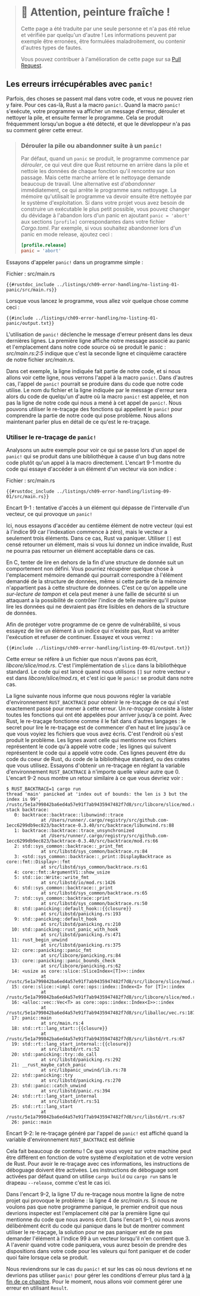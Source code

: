 > # 🚧 Attention, peinture fraîche !
>
> Cette page a été traduite par une seule personne et n'a pas été relue et
> vérifiée par quelqu'un d'autre ! Les informations peuvent par exemple être
> erronées, être formulées maladroitement, ou contenir d'autres types de fautes.
>
> Vous pouvez contribuer à l'amélioration de cette page sur sa
> [Pull Request](https://github.com/Jimskapt/rust-book-fr/pull/94).

<!--
## Unrecoverable Errors with `panic!`
-->

## Les erreurs irrécupérables avec `panic!`

<!--
Sometimes, bad things happen in your code, and there’s nothing you can do about
it. In these cases, Rust has the `panic!` macro. When the `panic!` macro
executes, your program will print a failure message, unwind and clean up the
stack, and then quit. This most commonly occurs when a bug of some kind has
been detected and it’s not clear to the programmer how to handle the error.
-->

Parfois, des choses se passent mal dans votre code, et vous ne pouvez rien y
faire. Pour ces cas-là, Rust a la macro `panic!`. Quand la macro `panic!`
s'exécute, votre programme va afficher un message d'erreur, dérouler et nettoyer
la pile, et ensuite fermer le programme. Cela se produit fréquemment lorsqu'un
bogue a été détecté, et que le développeur n'a pas su comment gérer cette
erreur.

<!--
> ### Unwinding the Stack or Aborting in Response to a Panic
>
> By default, when a panic occurs, the program starts *unwinding*, which
> means Rust walks back up the stack and cleans up the data from each function
> it encounters. But this walking back and cleanup is a lot of work. The
> alternative is to immediately *abort*, which ends the program without
> cleaning up. Memory that the program was using will then need to be cleaned
> up by the operating system. If in your project you need to make the resulting
> binary as small as possible, you can switch from unwinding to aborting upon a
> panic by adding `panic = 'abort'` to the appropriate `[profile]` sections in
> your *Cargo.toml* file. For example, if you want to abort on panic in release
> mode, add this:
>
> ```toml
> [profile.release]
> panic = 'abort'
> ```
-->

> ### Dérouler la pile ou abandonner suite à un `panic!`
>
> Par défaut, quand un `panic` se produit, le programme commence par
> *dérouler*, ce qui veut dire que Rust retourne en arrière dans la pile et
> nettoie les données de chaque fonction qu'il rencontre sur son passage. Mais
> cette marche arrière et le nettoyage demande beaucoup de travail. Une
> alternative est *d'abandonner* immédiatement, ce qui arrête le programme sans
> nettoyage. La mémoire qu'utilisait le programme va devoir ensuite être
> nettoyée par le système d'exploitation. Si dans votre projet vous avez besoin
> de construire un exécutable le plus petit possible, vous pouvez changer du
> dévidage à l'abandon lors d'un panic en ajoutant `panic = 'abort'` aux
> sections `[profile]` correspondantes dans votre fichier *Cargo.toml*. Par
> exemple, si vous souhaitez abandonner lors d'un panic en mode release, ajoutez
> ceci :
> 
> ```toml
> [profile.release]
> panic = 'abort'
> ```

<!--
Let’s try calling `panic!` in a simple program:
-->

Essayons d'appeler `panic!` dans un programme simple :

<!--
<span class="filename">Filename: src/main.rs</span>
-->

<span class="filename">Fichier : src/main.rs</span>

<!--
```rust,should_panic,panics
{{#rustdoc_include ../listings/ch09-error-handling/no-listing-01-panic/src/main.rs}}
```
-->

```rust,should_panic,panics
{{#rustdoc_include ../listings/ch09-error-handling/no-listing-01-panic/src/main.rs}}
```

<!--
When you run the program, you’ll see something like this:
-->

Lorsque vous lancez le programme, vous allez voir quelque chose comme ceci :

<!--
```console
{{#include ../listings/ch09-error-handling/no-listing-01-panic/output.txt}}
```
-->

```console
{{#include ../listings/ch09-error-handling/no-listing-01-panic/output.txt}}
```

<!--
The call to `panic!` causes the error message contained in the last two lines.
The first line shows our panic message and the place in our source code where
the panic occurred: *src/main.rs:2:5* indicates that it’s the second line,
fifth character of our *src/main.rs* file.
-->

L'utilisation de `panic!` déclenche le message d'erreur présent dans les deux
dernières lignes. La première ligne affiche notre message associé au panic et
l'emplacement dans notre code source où se produit le panic : *src/main.rs:2:5*
indique que c'est la seconde ligne et cinquième caractère de notre fichier
*src/main.rs*.

<!--
In this case, the line indicated is part of our code, and if we go to that
line, we see the `panic!` macro call. In other cases, the `panic!` call might
be in code that our code calls, and the filename and line number reported by
the error message will be someone else’s code where the `panic!` macro is
called, not the line of our code that eventually led to the `panic!` call. We
can use the backtrace of the functions the `panic!` call came from to figure
out the part of our code that is causing the problem. We’ll discuss what a
backtrace is in more detail next.
-->

Dans cet exemple, la ligne indiquée fait partie de notre code, et si nous
allons voir cette ligne, nous verrons l'appel à la macro `panic!`. Dans d'autres
cas, l'appel de `panic!` pourrait se produire dans du code que notre
code utilise. Le nom du fichier et la ligne indiquée par le message d'erreur
sera alors du code de quelqu'un d'autre où la macro `panic!` est appelée, et non
pas la ligne de notre code qui nous a mené à cet appel de `panic!`. Nous pouvons
utiliser le re-traçage des fonctions qui appellent le `panic!` pour comprendre
la partie de notre code qui pose problème. Nous allons maintenant parler plus
en détail de ce qu'est le re-traçage.

<!--
### Using a `panic!` Backtrace
-->

### Utiliser le re-traçage de `panic!`

<!--
Let’s look at another example to see what it’s like when a `panic!` call comes
from a library because of a bug in our code instead of from our code calling
the macro directly. Listing 9-1 has some code that attempts to access an
element by index in a vector.
-->

Analysons un autre exemple pour voir ce qui se passe lors d'un appel de
`panic!` qui se produit dans une bibliothèque à cause d'un bug dans notre code plutôt
qu'un appel à la macro directement. L'encart 9-1 montre du code qui essaye
d'accéder à un élément d'un vecteur via son indice :

<!--
<span class="filename">Filename: src/main.rs</span>
-->

<span class="filename">Fichier : src/main.rs</span>

<!--
```rust,should_panic,panics
{{#rustdoc_include ../listings/ch09-error-handling/listing-09-01/src/main.rs}}
```
-->

```rust,should_panic,panics
{{#rustdoc_include ../listings/ch09-error-handling/listing-09-01/src/main.rs}}
```

<!--
<span class="caption">Listing 9-1: Attempting to access an element beyond the
end of a vector, which will cause a call to `panic!`</span>
-->

<span class="caption">Encart 9-1 : tentative d'accès à un élément qui dépasse de
l'intervalle d'un vecteur, ce qui provoque un `panic!`</span>

<!--
Here, we’re attempting to access the 100th element of our vector (which is at
index 99 because indexing starts at zero), but it has only 3 elements. In this
situation, Rust will panic. Using `[]` is supposed to return an element, but if
you pass an invalid index, there’s no element that Rust could return here that
would be correct.
-->

Ici, nous essayons d'accéder au centième élément de notre vecteur (qui est à
l'indice 99 car l'indexation commence à zéro), mais le vecteur a seulement trois
éléments. Dans ce cas, Rust va paniquer. Utiliser `[]` est censé retourner
un élément, mais si vous lui donnez un indice invalide, Rust ne pourra pas
retourner un élément acceptable dans ce cas.

<!--
In C, attempting to read beyond the end of a data structure is undefined
behavior. You might get whatever is at the location in memory that would
correspond to that element in the data structure, even though the memory
doesn’t belong to that structure. This is called a *buffer overread* and can
lead to security vulnerabilities if an attacker is able to manipulate the index
in such a way as to read data they shouldn’t be allowed to that is stored after
the data structure.
-->

En C, tenter de lire en dehors de la fin d'une structure de donnée suit un
comportement non défini. Vous pourriez récupérer quelque chose à l'emplacement
mémoire demandé qui pourrait correspondre à l'élément demandé de la structure
de données, même si cette partie de la mémoire n'appartient pas à cette
structure de données. C'est ce qu'on appelle une *sur-lecture de tampon* et cela
peut mener à une faille de sécurité si un attaquant a la possibilité de contrôler
l'indice de telle manière qu'il puisse lire les données qui ne devraient pas
être lisibles en dehors de la structure de données.

<!--
To protect your program from this sort of vulnerability, if you try to read an
element at an index that doesn’t exist, Rust will stop execution and refuse to
continue. Let’s try it and see:
-->

Afin de protéger votre programme de ce genre de vulnérabilité, si vous essayez
de lire un élément à un indice qui n'existe pas, Rust va arrêter l'exécution et
refuser de continuer. Essayez et vous verrez :

<!--
```console
{{#include ../listings/ch09-error-handling/listing-09-01/output.txt}}
```
-->

```console
{{#include ../listings/ch09-error-handling/listing-09-01/output.txt}}
```

<!--
This error points at a file we didn’t write, *libcore/slice/mod.rs*. That’s the
implementation of `slice` in the Rust source code. The code that gets run when
we use `[]` on our vector `v` is in *libcore/slice/mod.rs*, and that is where
the `panic!` is actually happening.
-->

Cette erreur se réfère à un fichier que nous n'avons pas écrit,
*libcore/slice/mod.rs*. C'est l'implémentation de `slice` dans la bibliothèque
standard. Le code qui est lancé quand nous utilisons `[]` sur notre vecteur `v`
est dans *libcore/slice/mod.rs*, et c'est ici que le `panic!` se produit dans
notre cas.

<!--
The next note line tells us that we can set the `RUST_BACKTRACE` environment
variable to get a backtrace of exactly what happened to cause the error. A
*backtrace* is a list of all the functions that have been called to get to this
point. Backtraces in Rust work as they do in other languages: the key to
reading the backtrace is to start from the top and read until you see files you
wrote. That’s the spot where the problem originated. The lines above the lines
mentioning your files are code that your code called; the lines below are code
that called your code. These lines might include core Rust code, standard
library code, or crates that you’re using. Let’s try getting a backtrace by
setting the `RUST_BACKTRACE` environment variable to any value except 0.
Listing 9-2 shows output similar to what you’ll see.
-->

La ligne suivante nous informe que nous pouvons régler la variable
d'environnement `RUST_BACKTRACE` pour obtenir le re-traçage de ce qui s'est
exactement passé pour mener à cette erreur. Un *re-traçage* consiste à lister
toutes les fonctions qui ont été appelées pour arriver jusqu'à ce point. Avec
Rust, le re-traçage fonctionne comme il le fait dans d'autres langages : le
secret pour lire le re-traçage est de commencer d'en haut et lire jusqu'à ce
que vous voyiez les fichiers que vous avez écris. C'est l'endroit où s'est
produit le problème. Les lignes avant celle qui mentionne vos fichiers
représentent le code qu'à appelé votre code ; les lignes qui suivent
représentent le code qui a appelé votre code. Ces lignes peuvent être du code
du coeur de Rust, du code de la bibliothèque standard, ou des crates que vous
utilisez. Essayons d'obtenir un re-traçage en réglant la variable
d'environnement `RUST_BACKTRACE` à n'importe quelle valeur autre que 0. L'encart
9-2 nous montre un retour similaire à ce que vous devriez voir :

<!--
<!-- manual-regeneration
cd listings/ch09-error-handling/listing-09-01
RUST_BACKTRACE=1 cargo run
copy the backtrace output below
check the backtrace number mentioned in the text below the listing
-- >
-->

<!--
```console
$ RUST_BACKTRACE=1 cargo run
thread 'main' panicked at 'index out of bounds: the len is 3 but the index is 99', /rustc/5e1a799842ba6ed4a57e91f7ab9435947482f7d8/src/libcore/slice/mod.rs:2806:10
stack backtrace:
   0: backtrace::backtrace::libunwind::trace
             at /Users/runner/.cargo/registry/src/github.com-1ecc6299db9ec823/backtrace-0.3.40/src/backtrace/libunwind.rs:88
   1: backtrace::backtrace::trace_unsynchronized
             at /Users/runner/.cargo/registry/src/github.com-1ecc6299db9ec823/backtrace-0.3.40/src/backtrace/mod.rs:66
   2: std::sys_common::backtrace::_print_fmt
             at src/libstd/sys_common/backtrace.rs:84
   3: <std::sys_common::backtrace::_print::DisplayBacktrace as core::fmt::Display>::fmt
             at src/libstd/sys_common/backtrace.rs:61
   4: core::fmt::ArgumentV1::show_usize
   5: std::io::Write::write_fmt
             at src/libstd/io/mod.rs:1426
   6: std::sys_common::backtrace::_print
             at src/libstd/sys_common/backtrace.rs:65
   7: std::sys_common::backtrace::print
             at src/libstd/sys_common/backtrace.rs:50
   8: std::panicking::default_hook::{{closure}}
             at src/libstd/panicking.rs:193
   9: std::panicking::default_hook
             at src/libstd/panicking.rs:210
  10: std::panicking::rust_panic_with_hook
             at src/libstd/panicking.rs:471
  11: rust_begin_unwind
             at src/libstd/panicking.rs:375
  12: core::panicking::panic_fmt
             at src/libcore/panicking.rs:84
  13: core::panicking::panic_bounds_check
             at src/libcore/panicking.rs:62
  14: <usize as core::slice::SliceIndex<[T]>>::index
             at /rustc/5e1a799842ba6ed4a57e91f7ab9435947482f7d8/src/libcore/slice/mod.rs:2806
  15: core::slice::<impl core::ops::index::Index<I> for [T]>::index
             at /rustc/5e1a799842ba6ed4a57e91f7ab9435947482f7d8/src/libcore/slice/mod.rs:2657
  16: <alloc::vec::Vec<T> as core::ops::index::Index<I>>::index
             at /rustc/5e1a799842ba6ed4a57e91f7ab9435947482f7d8/src/liballoc/vec.rs:1871
  17: panic::main
             at src/main.rs:4
  18: std::rt::lang_start::{{closure}}
             at /rustc/5e1a799842ba6ed4a57e91f7ab9435947482f7d8/src/libstd/rt.rs:67
  19: std::rt::lang_start_internal::{{closure}}
             at src/libstd/rt.rs:52
  20: std::panicking::try::do_call
             at src/libstd/panicking.rs:292
  21: __rust_maybe_catch_panic
             at src/libpanic_unwind/lib.rs:78
  22: std::panicking::try
             at src/libstd/panicking.rs:270
  23: std::panic::catch_unwind
             at src/libstd/panic.rs:394
  24: std::rt::lang_start_internal
             at src/libstd/rt.rs:51
  25: std::rt::lang_start
             at /rustc/5e1a799842ba6ed4a57e91f7ab9435947482f7d8/src/libstd/rt.rs:67
  26: panic::main
```
-->

```console
$ RUST_BACKTRACE=1 cargo run
thread 'main' panicked at 'index out of bounds: the len is 3 but the index is 99', /rustc/5e1a799842ba6ed4a57e91f7ab9435947482f7d8/src/libcore/slice/mod.rs:2806:10
stack backtrace:
   0: backtrace::backtrace::libunwind::trace
             at /Users/runner/.cargo/registry/src/github.com-1ecc6299db9ec823/backtrace-0.3.40/src/backtrace/libunwind.rs:88
   1: backtrace::backtrace::trace_unsynchronized
             at /Users/runner/.cargo/registry/src/github.com-1ecc6299db9ec823/backtrace-0.3.40/src/backtrace/mod.rs:66
   2: std::sys_common::backtrace::_print_fmt
             at src/libstd/sys_common/backtrace.rs:84
   3: <std::sys_common::backtrace::_print::DisplayBacktrace as core::fmt::Display>::fmt
             at src/libstd/sys_common/backtrace.rs:61
   4: core::fmt::ArgumentV1::show_usize
   5: std::io::Write::write_fmt
             at src/libstd/io/mod.rs:1426
   6: std::sys_common::backtrace::_print
             at src/libstd/sys_common/backtrace.rs:65
   7: std::sys_common::backtrace::print
             at src/libstd/sys_common/backtrace.rs:50
   8: std::panicking::default_hook::{{closure}}
             at src/libstd/panicking.rs:193
   9: std::panicking::default_hook
             at src/libstd/panicking.rs:210
  10: std::panicking::rust_panic_with_hook
             at src/libstd/panicking.rs:471
  11: rust_begin_unwind
             at src/libstd/panicking.rs:375
  12: core::panicking::panic_fmt
             at src/libcore/panicking.rs:84
  13: core::panicking::panic_bounds_check
             at src/libcore/panicking.rs:62
  14: <usize as core::slice::SliceIndex<[T]>>::index
             at /rustc/5e1a799842ba6ed4a57e91f7ab9435947482f7d8/src/libcore/slice/mod.rs:2806
  15: core::slice::<impl core::ops::index::Index<I> for [T]>::index
             at /rustc/5e1a799842ba6ed4a57e91f7ab9435947482f7d8/src/libcore/slice/mod.rs:2657
  16: <alloc::vec::Vec<T> as core::ops::index::Index<I>>::index
             at /rustc/5e1a799842ba6ed4a57e91f7ab9435947482f7d8/src/liballoc/vec.rs:1871
  17: panic::main
             at src/main.rs:4
  18: std::rt::lang_start::{{closure}}
             at /rustc/5e1a799842ba6ed4a57e91f7ab9435947482f7d8/src/libstd/rt.rs:67
  19: std::rt::lang_start_internal::{{closure}}
             at src/libstd/rt.rs:52
  20: std::panicking::try::do_call
             at src/libstd/panicking.rs:292
  21: __rust_maybe_catch_panic
             at src/libpanic_unwind/lib.rs:78
  22: std::panicking::try
             at src/libstd/panicking.rs:270
  23: std::panic::catch_unwind
             at src/libstd/panic.rs:394
  24: std::rt::lang_start_internal
             at src/libstd/rt.rs:51
  25: std::rt::lang_start
             at /rustc/5e1a799842ba6ed4a57e91f7ab9435947482f7d8/src/libstd/rt.rs:67
  26: panic::main
```

<!--
<span class="caption">Listing 9-2: The backtrace generated by a call to
`panic!` displayed when the environment variable `RUST_BACKTRACE` is set</span>
-->

<span class="caption">Encart 9-2: le re-traçage généré par l'appel de `panic!`
est affiché quand la variable d'environnement `RUST_BACKTRACE` est définie
</span>

<!--
That’s a lot of output! The exact output you see might be different depending
on your operating system and Rust version. In order to get backtraces with this
information, debug symbols must be enabled. Debug symbols are enabled by
default when using `cargo build` or `cargo run` without the `--release` flag,
as we have here.
-->

Cela fait beaucoup de contenu ! Ce que vous voyez sur votre machine
peut être différent en fonction de votre système d'exploitation et de votre
version de Rust. Pour avoir le re-traçage avec ces informations, les instructions
de déboguage doivent être activées. Les instructions de déboguage sont activées
par défaut quand on utilise `cargo build` ou `cargo run` sans le drapeau
`--release`, comme c'est le cas ici.

<!--
In the output in Listing 9-2, line 17 of the backtrace points to the line in
our project that’s causing the problem: line 4 of *src/main.rs*. If we don’t
want our program to panic, the location pointed to by the first line mentioning
a file we wrote is where we should start investigating. In Listing 9-1, where
we deliberately wrote code that would panic in order to demonstrate how to use
backtraces, the way to fix the panic is to not request an element at index 99
from a vector that only contains 3 items. When your code panics in the future,
you’ll need to figure out what action the code is taking with what values to
cause the panic and what the code should do instead.
-->

Dans l'encart 9-2, la ligne 17 du re-traçage nous montre la ligne de notre projet
qui provoque le problème : la ligne 4 de *src/main.rs*. Si nous ne voulons pas
que notre programme panique, le premier endroit que nous devrions inspecter est
l'emplacement cité par la première ligne qui mentionne du code que nous avons
écrit. Dans l'encart 9-1, où nous avons délibérément écrit du code qui panique
dans le but de montrer comment utiliser le re-traçage, la solution pour ne pas
paniquer est de ne pas demander l'élément à l'indice 99 à un vecteur lorsqu'il
n'en contient que 3. A l'avenir quand votre code paniquera, vous aurez besoin de
prendre des dispositions dans votre code pour les valeurs qui font paniquer et
de coder quoi faire lorsque cela se produit.

<!--
We’ll come back to `panic!` and when we should and should not use `panic!` to
handle error conditions in the [“To `panic!` or Not to
`panic!`”][to-panic-or-not-to-panic]<!-- ignore -- > section later in this
chapter. Next, we’ll look at how to recover from an error using `Result`.
-->

Nous reviendrons sur le cas du `panic!` et sur les cas où nous devrions et ne
devrions pas utiliser `panic!` pour gérer les conditions d'erreur plus tard
à [la fin de ce chapitre][to-panic-or-not-to-panic]<!-- ignore -->. Pour le
moment, nous allons voir comment gérer une erreur en utilisant `Result`.

<!--
[to-panic-or-not-to-panic]:
ch09-03-to-panic-or-not-to-panic.html#to-panic-or-not-to-panic
-->

[to-panic-or-not-to-panic]:
ch09-03-to-panic-or-not-to-panic.html
